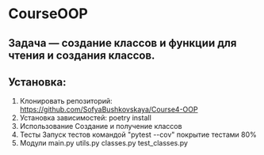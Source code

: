 # CourseOOP
## Задача — создание классов и функции для чтения и создания классов.
## Установка:
1. Клонировать репозиторий:
https://github.com/SofyaBushkovskaya/Course4-OOP
2. Установка зависимостей:
poetry install
3. Использование
Создание и получение классов
4. Тесты
Запуск тестов командой "pytest --cov"
покрытие тестами 80%
5. Модули
main.py
utils.py
classes.py
test_classes.py